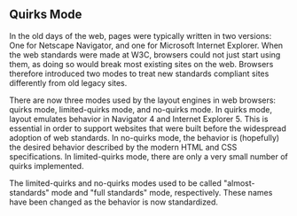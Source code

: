 ## **Quirks Mode**
In the old days of the web, pages were typically written in two versions: One for Netscape Navigator, and one for Microsoft Internet Explorer.
When the web standards were made at W3C, browsers could not just start using them, as doing so would break most existing sites on the web. 
Browsers therefore introduced two modes to treat new standards compliant sites differently from old legacy sites.

There are now three modes used by the layout engines in web browsers: quirks mode, limited-quirks mode, and no-quirks mode. 
In quirks mode, layout emulates behavior in Navigator 4 and Internet Explorer 5. 
This is essential in order to support websites that were built before the widespread adoption of web standards. 
In no-quirks mode, the behavior is (hopefully) the desired behavior described by the modern HTML and CSS specifications. 
In limited-quirks mode, there are only a very small number of quirks implemented.

The limited-quirks and no-quirks modes used to be called "almost-standards" mode and "full standards" mode, respectively. 
These names have been changed as the behavior is now standardized.
